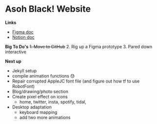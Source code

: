 # Asoh Black! Website

**Links**
- [Figma doc](https://www.figma.com/file/PuNKFsynpnOjKsdFWbtLB0Eq/Asoh-Black!?node-id=0%3A1)
- [Notion doc](https://www.notion.so/seancaat/Asoh-Black-Website-bad7280621b743a8b688096ab0d414b5)

**Big To Do's**
~~1. Move to GitHub~~
2. Rig up a Figma prototype
3. Pared down interactive 

**Next up**
- Jekyll setup
- complie animation functions 😓
- Repair corrupted AppleJC font file (and figure out how tf to use RobotFont)
- Blog/drawing/photo section
- Create pixel effect on icons
  - home, twitter, insta, spotify, tidal, 
- Desktop adaptation
  - keyboard mapping
  - add two more animations
